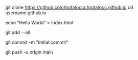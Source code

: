 git clone https://github.com/potatoocc/potatocc.github.io
cd username.github.io

echo "Hello World" > index.html

git add --all

git commit -m "Initial commit"

git push -u origin main

